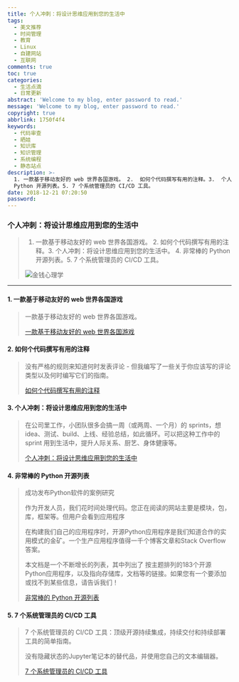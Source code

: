 ```yaml
---
title: 个人冲刺：将设计思维应用到您的生活中
tags:
  - 美文推荐
  - 时间管理
  - 教育
  - Linux
  - 自建网站
  - 互联网
comments: true
toc: true
categories:
  - 生活点滴
  - 日常更新
abstract: 'Welcome to my blog, enter password to read.'
message: 'Welcome to my blog, enter password to read.'
copyright: true
abbrlink: 1750f4f4
keywords:
  - 代码审查
  - 晒娃
  - 知识库
  - 知识管理
  - 系统编程
  - 静态站点
description: >-
  1. 一款基于移动友好的 web 世界各国游戏。 2.  如何个代码撰写有用的注释。3.  个人冲刺：将设计思维应用到您的生活中。 4. 非常棒的
  Python 开源列表。5. 7 个系统管理员的 CI/CD 工具。
date: 2018-12-21 07:20:50
password:
---
```

<script type="text/javascript" src="/js/src/bai.js"></script>

### 个人冲刺：将设计思维应用到您的生活中
>  1. 一款基于移动友好的 web 世界各国游戏。 2.  如何个代码撰写有用的注释。3.  个人冲刺：将设计思维应用到您的生活中。 4. 非常棒的 Python 开源列表。5. 7 个系统管理员的 CI/CD 工具。
>
> ![金钱心理学](https://ws4.sinaimg.cn/large/006tNbRwgy1fye105mi0gj30u01410ue.jpg)

---
#### 1. 一款基于移动友好的 web 世界各国游戏
> 一款基于移动友好的 web 世界各国游戏。
> 
> [一款基于移动友好的 web 世界各国游戏](https://geogee.me/)

#### 2. 如何个代码撰写有用的注释
> 没有严格的规则来知道何时发表评论 - 但我编写了一些关于你应该写的评论类型以及何时编写它们的指南。
>
> [如何个代码撰写有用的注释](https://carlanderson.xyz/how-to-write-useful-comments/)

#### 3. 个人冲刺：将设计思维应用到您的生活中
> 在公司里工作，小团队很多会搞一周（或两周、一个月）的 sprints，想 idea、测试、build、上线、经验总结，如此循环。可以把这种工作中的 sprint 用到生活中，提升人际关系、厨艺、身体健康等。
>
> [个人冲刺：将设计思维应用到您的生活中 ](https://praxis.fortelabs.co/personal-sprints-applying-design-thinking-to-your-life/)

#### 4. 非常棒的 Python 开源列表
> 成功发布Python软件的案例研究
> 
> 作为开发人员，我们花时间处理代码。您正在阅读的网站主要是模块，包，库，框架等。但用户会看到应用程序
> 
> 在构建我们自己的应用程序时，开源Python应用程序是我们知道合作的实用模式的金矿。一个生产应用程序值得一千个博客文章和Stack Overflow答案。
> 
> 本文档是一个不断增长的列表，其中列出了 按主题排列的183个开源Python应用程序，以及指向存储库，文档等的链接。如果您有一个要添加或找不到某些信息，请告诉我们！
>
> [非常棒的 Python 开源列表](https://github.com/mahmoud/awesome-python-applications)

#### 5. 7 个系统管理员的 CI/CD 工具
>  7 个系统管理员的 CI/CD 工具：顶级开源持续集成，持续交付和持续部署工具的简单指南。
>
> 没有隐藏状态的Jupyter笔记本的替代品，并使用您自己的文本编辑器。
>
> [ 7 个系统管理员的 CI/CD 工具](https://opensource.com/article/18/12/cicd-tools-sysadmins)


